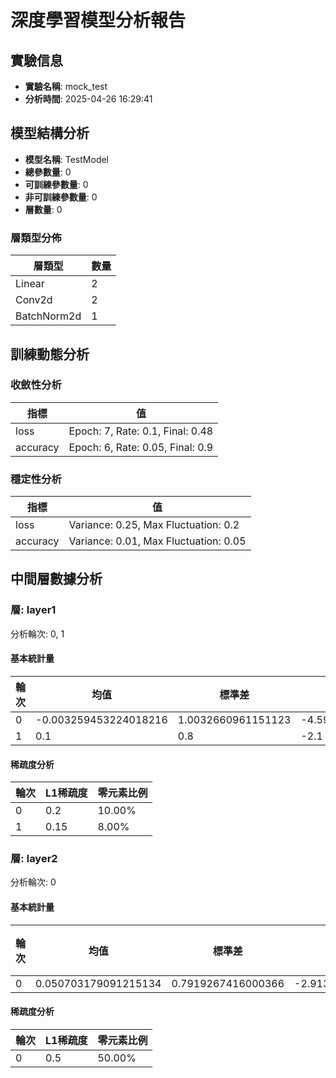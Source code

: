 
# 深度學習模型分析報告

## 實驗信息

- **實驗名稱**: mock_test
- **分析時間**: 2025-04-26 16:29:41


## 模型結構分析

- **模型名稱**: TestModel
- **總參數量**: 0
- **可訓練參數量**: 0
- **非可訓練參數量**: 0
- **層數量**: 0


### 層類型分佈

| 層類型 | 數量 |
| ------ | ---- |
| Linear | 2 |
| Conv2d | 2 |
| BatchNorm2d | 1 |


## 訓練動態分析


### 收斂性分析

| 指標 | 值 |
| ---- | ---- |
| loss | Epoch: 7, Rate: 0.1, Final: 0.48 |
| accuracy | Epoch: 6, Rate: 0.05, Final: 0.9 |

### 穩定性分析

| 指標 | 值 |
| ---- | ---- |
| loss | Variance: 0.25, Max Fluctuation: 0.2 |
| accuracy | Variance: 0.01, Max Fluctuation: 0.05 |


## 中間層數據分析


### 層: layer1

分析輪次: 0, 1


#### 基本統計量

| 輪次 | 均值 | 標準差 | 最小值 | 最大值 | 中位數 |
| ---- | ---- | ------ | ------ | ------ | ------ |
| 0 | -0.003259453224018216 | 1.0032660961151123 | -4.590487003326416 | 4.390617847442627 | -0.008560119196772575 |
| 1 | 0.1 | 0.8 | -2.1 | 2.3 | 0.05 |

#### 稀疏度分析

| 輪次 | L1稀疏度 | 零元素比例 |
| ---- | -------- | ---------- |
| 0 | 0.2 | 10.00% |
| 1 | 0.15 | 8.00% |

### 層: layer2

分析輪次: 0


#### 基本統計量

| 輪次 | 均值 | 標準差 | 最小值 | 最大值 | 中位數 |
| ---- | ---- | ------ | ------ | ------ | ------ |
| 0 | 0.050703179091215134 | 0.7919267416000366 | -2.913201093673706 | 3.4528589248657227 | 0.0 |

#### 稀疏度分析

| 輪次 | L1稀疏度 | 零元素比例 |
| ---- | -------- | ---------- |
| 0 | 0.5 | 50.00% |

        